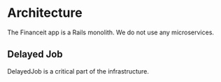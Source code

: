 # Architecture

The Financeit app is a Rails monolith. We do not use any microservices.

## Delayed Job

DelayedJob is a critical part of the infrastructure.
